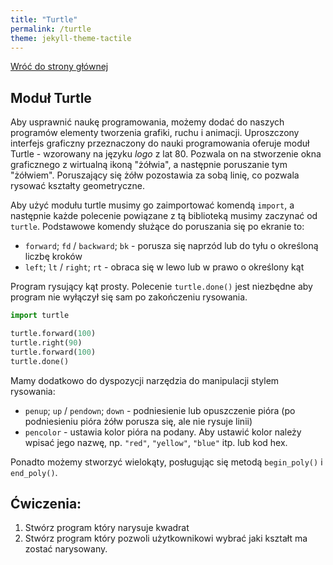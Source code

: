 ```yaml
---
title: "Turtle"
permalink: /turtle
theme: jekyll-theme-tactile
---
```


[Wróć do strony głównej](index.md)

## Moduł Turtle
Aby usprawnić naukę programowania, możemy dodać do naszych programów elementy tworzenia grafiki, ruchu i animacji. Uproszczony interfejs graficzny przeznaczony do nauki programowania oferuje moduł Turtle - wzorowany na języku *logo* z lat 80.
Pozwala on na stworzenie okna graficznego z wirtualną ikoną "żółwia", a następnie poruszanie tym "żółwiem". Poruszający się żółw pozostawia za sobą linię, co pozwala rysować kształty geometryczne.

Aby użyć modułu turtle musimy go zaimportować komendą `import`, a następnie każde polecenie powiązane z tą biblioteką musimy zaczynać od `turtle`.
Podstawowe komendy służące do poruszania się po ekranie to:
- `forward`; `fd` / `backward`; `bk` - porusza się naprzód lub do tyłu o określoną liczbę kroków
- `left`; `lt` / `right`; `rt` - obraca się w lewo lub w prawo o określony kąt

Program rysujący kąt prosty. Polecenie `turtle.done()` jest niezbędne aby program nie wyłączył się sam po zakończeniu rysowania.

```python
import turtle

turtle.forward(100)
turtle.right(90)
turtle.forward(100)
turtle.done()
```

Mamy dodatkowo do dyspozycji narzędzia do manipulacji stylem rysowania:
- `penup`; `up` / `pendown`; `down` - podniesienie lub opuszczenie pióra (po podniesieniu pióra żółw porusza się, ale nie rysuje linii)
- `pencolor` - ustawia kolor pióra na podany. Aby ustawić kolor należy wpisać jego nazwę, np. `"red"`, `"yellow"`, `"blue"` itp. lub kod hex.

Ponadto możemy stworzyć wielokąty, posługując się metodą `begin_poly()` i `end_poly()`.


## Ćwiczenia:
1. Stwórz program który narysuje kwadrat
2. Stwórz program który pozwoli użytkownikowi wybrać jaki kształt ma zostać narysowany.
